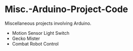 # Misc.-Arduino-Project-Code
Miscellaneous projects involving Arduino.
- Motion Sensor Light Switch
- Gecko Mister
- Combat Robot Control

